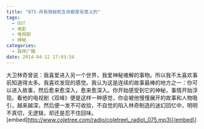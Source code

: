 ```yaml
---
title: "075-所有隐秘和生命都是有意义的"
tags:
  - OST
  - 电影
  - 电视剧
  - 神秘
categories:
  - 森林广播
date: 2014-04-12 17:03:54
---
```


大卫林奇曾说：我喜爱进入另一个世界，我爱神秘难解的事物。所以我不太喜欢事前知道得太多。我喜欢发现的感觉。我认为这是连续的故事最棒的地方之一：你可以进入故事，然后愈来愈深入，愈来愈深入。你开始感受到它的神秘，事情开始浮现。看他的电视剧《双峰》便是这样一种感觉，你会被他慢慢展开的故事和人物吸引，越来越深，然后便一发不可收拾，不自觉的陷入林奇制造的迷幻回忆中，明明不真切，无逻辑，却还是忍不住回味。   \[embed\]http://www.coletree.com/radio/coletree\_radio\_075.mp3\[/embed\]